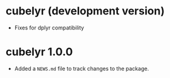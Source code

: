 # cubelyr (development version)

* Fixes for dplyr compatibility

# cubelyr 1.0.0

* Added a `NEWS.md` file to track changes to the package.
